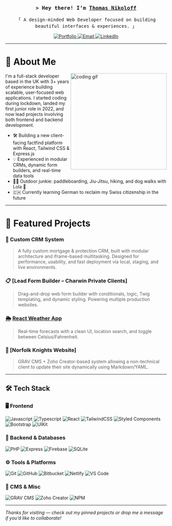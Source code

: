 <!-- Intro -->
<h3 align="center">
  <samp>&gt; Hey there! I’m <b><a target="_blank" href="https://tomnikoloff.github.io/">Thomas Nikoloff</a></b></samp>
</h3>

<p align="center">
  <samp>
    「 A design-minded Web Developer focused on building beautiful interfaces & experiences. 」
  </samp>
</p>

<p align="center">
  <a href="https://tomnikoloff.github.io/" target="_blank">
    <img src="https://img.shields.io/badge/Portfolio-DC143C?style=for-the-badge&logo=githubpages&logoColor=white" alt="Portfolio" />
  </a>
  <a href="mailto:tomnikoloff@hotmail.co.uk" target="_blank">
    <img src="https://img.shields.io/badge/Email-grey?style=for-the-badge&logo=gmail&logoColor=white" alt="Email" />
  </a>
  <a href="https://www.linkedin.com/in/thomas-nikoloff/" target="_blank">
    <img src="https://img.shields.io/badge/LinkedIn-blue?style=for-the-badge&logo=linkedin&logoColor=white" alt="LinkedIn" />
  </a>
</p>

---

# 👋 About Me

<img align="right" width="300" src="https://i.giphy.com/media/qgQUggAC3Pfv687qPC/giphy.webp" alt="coding gif"/>

I'm a full-stack developer based in the UK with 3+ years of experience building scalable, user-focused web applications. I started coding during lockdown, landed my first junior role in 2022, and now lead projects involving both frontend and backend development.

- 🛠 Building a new client-facing factfind platform with React, Tailwind CSS & Express.js
- 💡 Experienced in modular CRMs, dynamic form builders, and real-time data tools
- 🧗‍♂️ Outdoor junkie: paddleboarding, Jiu-Jitsu, hiking, and dog walks with Lola 🐾
- 🇨🇭 Currently learning German to reclaim my Swiss citizenship in the future  

---

# 🚀 Featured Projects

### 💼 Custom CRM System
> A fully custom mortgage & protection CRM, built with modular architecture and iframe-based multitasking. Designed for performance, usability, and fast deployment via local, staging, and live environments.

### 📋 [Lead Form Builder – Charwin Private Clients]
> Drag-and-drop web form builder with conditionals, logic, Twig templating, and dynamic styling. Powering multiple production websites.

### 🌦️ [React Weather App](https://tom-nikoloff-react-weather.netlify.app/)
> Real-time forecasts with a clean UI, location search, and toggle between Celsius/Fahrenheit.

### 🏉 [Norfolk Knights Website]
> GRAV CMS + Zoho Creator-based system allowing a non-technical client to update their site dynamically using Markdown/YAML.

---

## 🛠 Tech Stack

### 🖥️ Frontend
![Javascript](https://img.shields.io/badge/Javascript-F0DB4F?style=for-the-badge&logo=javascript&logoColor=black)
![Typescript](https://img.shields.io/badge/TypeScript-007ACC?style=for-the-badge&logo=typescript&logoColor=white)
![React](https://img.shields.io/badge/React-20232a?style=for-the-badge&logo=react&logoColor=61DAFB)
![TailwindCSS](https://img.shields.io/badge/TailwindCSS-38B2AC?style=for-the-badge&logo=tailwind-css&logoColor=white)
![Styled Components](https://img.shields.io/badge/Styled--Components-db7093?style=for-the-badge&logo=styled-components&logoColor=white)
![Bootstrap](https://img.shields.io/badge/Bootstrap-7952B3?style=for-the-badge&logo=bootstrap&logoColor=white)
![UIKit](https://img.shields.io/badge/UIKit-2396F3?style=for-the-badge&logo=apple&logoColor=white)

### 🔧 Backend & Databases
![PHP](https://img.shields.io/badge/PHP-777BB4?style=for-the-badge&logo=php&logoColor=white)
![Express](https://img.shields.io/badge/Express.js-404d59?style=for-the-badge)
![Firebase](https://img.shields.io/badge/Firebase-ffca28?style=for-the-badge&logo=firebase&logoColor=black)
![SQLite](https://img.shields.io/badge/SQLite-07405E?style=for-the-badge&logo=sqlite&logoColor=white)

### ⚙️ Tools & Platforms
![Git](https://img.shields.io/badge/Git-F05032?style=for-the-badge&logo=git&logoColor=white)
![GitHub](https://img.shields.io/badge/GitHub-181717?style=for-the-badge&logo=github&logoColor=white)
![Bitbucket](https://img.shields.io/badge/Bitbucket-0052CC?style=for-the-badge&logo=bitbucket&logoColor=white)
![Netlify](https://img.shields.io/badge/Netlify-00C7B7?style=for-the-badge&logo=netlify&logoColor=white)
![VS Code](https://img.shields.io/badge/VS%20Code-007ACC?style=for-the-badge&logo=visual-studio-code&logoColor=white)

### 🧩 CMS & Misc
![GRAV CMS](https://img.shields.io/badge/Grav%20CMS-494949?style=for-the-badge&logo=grav&logoColor=white)
![Zoho Creator](https://img.shields.io/badge/Zoho%20Creator-E42527?style=for-the-badge&logo=zoho&logoColor=white)
![NPM](https://img.shields.io/badge/NPM-CB3837?style=for-the-badge&logo=npm&logoColor=white)

---

_Thanks for visiting — check out my pinned projects or drop me a message if you’d like to collaborate!_
